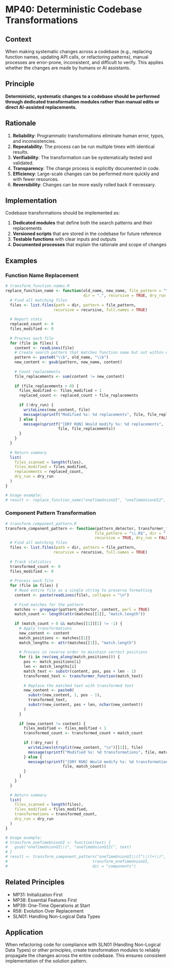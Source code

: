 # MP40: Deterministic Codebase Transformations

## Context
When making systematic changes across a codebase (e.g., replacing function names, updating API calls, or refactoring patterns), manual processes are error-prone, inconsistent, and difficult to verify. This applies whether the changes are made by humans or AI assistants.

## Principle
**Deterministic, systematic changes to a codebase should be performed through dedicated transformation modules rather than manual edits or direct AI-assisted replacements.**

## Rationale
1. **Reliability**: Programmatic transformations eliminate human error, typos, and inconsistencies.
2. **Repeatability**: The process can be run multiple times with identical results.
3. **Verifiability**: The transformation can be systematically tested and validated.
4. **Transparency**: The change process is explicitly documented in code.
5. **Efficiency**: Large-scale changes can be performed more quickly and with fewer resources.
6. **Reversibility**: Changes can be more easily rolled back if necessary.

## Implementation
Codebase transformations should be implemented as:

1. **Dedicated modules** that define both the search patterns and their replacements
2. **Versioned scripts** that are stored in the codebase for future reference
3. **Testable functions** with clear inputs and outputs
4. **Documented processes** that explain the rationale and scope of changes

## Examples

### Function Name Replacement
```r
# transform_function_names.R
replace_function_name <- function(old_name, new_name, file_pattern = "\\.R$", 
                                  dir = ".", recursive = TRUE, dry_run = FALSE) {
  # Find all matching files
  files <- list.files(path = dir, pattern = file_pattern, 
                     recursive = recursive, full.names = TRUE)
  
  # Report stats
  replaced_count <- 0
  files_modified <- 0
  
  # Process each file
  for (file in files) {
    content <- readLines(file)
    # Create search pattern that matches function name but not within other words
    pattern <- paste0("\\b", old_name, "\\b")
    new_content <- gsub(pattern, new_name, content)
    
    # Count replacements
    file_replacements <- sum(content != new_content)
    
    if (file_replacements > 0) {
      files_modified <- files_modified + 1
      replaced_count <- replaced_count + file_replacements
      
      if (!dry_run) {
        writeLines(new_content, file)
        message(sprintf("Modified %s: %d replacements", file, file_replacements))
      } else {
        message(sprintf("[DRY RUN] Would modify %s: %d replacements", 
                       file, file_replacements))
      }
    }
  }
  
  # Return summary
  list(
    files_scanned = length(files),
    files_modified = files_modified,
    replacements = replaced_count,
    dry_run = dry_run
  )
}

# Usage example:
# result <- replace_function_name("oneTimeUnionUI", "oneTimeUnionUI2", dir = "components")
```

### Component Pattern Transformation
```r
# transform_component_pattern.R
transform_component_pattern <- function(pattern_detector, transformer_function, 
                                       file_pattern = "\\.R$", dir = ".", 
                                       recursive = TRUE, dry_run = FALSE) {
  # Find all matching files
  files <- list.files(path = dir, pattern = file_pattern, 
                     recursive = recursive, full.names = TRUE)
  
  # Track statistics
  transformed_count <- 0
  files_modified <- 0
  
  # Process each file
  for (file in files) {
    # Read entire file as a single string to preserve formatting
    content <- paste(readLines(file), collapse = "\n")
    
    # Find matches for the pattern
    matches <- gregexpr(pattern_detector, content, perl = TRUE)
    match_count <- length(attr(matches[[1]], "match.length"))
    
    if (match_count > 0 && matches[[1]][1] != -1) {
      # Apply transformations
      new_content <- content
      match_positions <- matches[[1]]
      match_lengths <- attr(matches[[1]], "match.length")
      
      # Process in reverse order to maintain correct positions
      for (i in rev(seq_along(match_positions))) {
        pos <- match_positions[i]
        len <- match_lengths[i]
        match_text <- substr(content, pos, pos + len - 1)
        transformed_text <- transformer_function(match_text)
        
        # Replace the matched text with transformed text
        new_content <- paste0(
          substr(new_content, 1, pos - 1),
          transformed_text,
          substr(new_content, pos + len, nchar(new_content))
        )
      }
      
      if (new_content != content) {
        files_modified <- files_modified + 1
        transformed_count <- transformed_count + match_count
        
        if (!dry_run) {
          writeLines(strsplit(new_content, "\n")[[1]], file)
          message(sprintf("Modified %s: %d transformations", file, match_count))
        } else {
          message(sprintf("[DRY RUN] Would modify %s: %d transformations", 
                         file, match_count))
        }
      }
    }
  }
  
  # Return summary
  list(
    files_scanned = length(files),
    files_modified = files_modified,
    transformations = transformed_count,
    dry_run = dry_run
  )
}

# Usage example:
# transform_oneTimeUnionUI <- function(text) {
#   gsub("oneTimeUnionUI\\(", "oneTimeUnionUI2(", text)
# }
# result <- transform_component_pattern("oneTimeUnionUI\\([^\\)]+\\)", 
#                                     transform_oneTimeUnionUI, 
#                                     dir = "components")
```

## Related Principles
- MP31: Initialization First
- MP38: Essential Features First
- MP39: One-Time Operations at Start
- R58: Evolution Over Replacement
- SLN01: Handling Non-Logical Data Types

## Application
When refactoring code for compliance with SLN01 (Handling Non-Logical Data Types) or other principles, create transformation modules to reliably propagate the changes across the entire codebase. This ensures consistent implementation of the solution pattern.